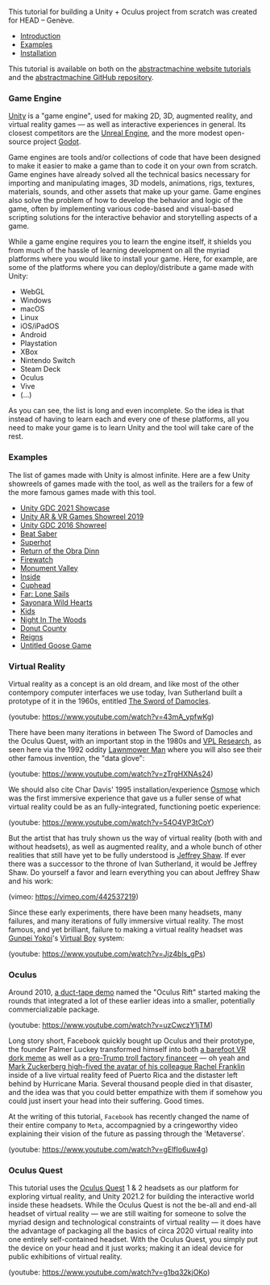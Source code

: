 This tutorial for building a Unity + Oculus project from scratch was created for HEAD – Genève.

- [Introduction](#Game-Engine)
- [Examples](#Examples)
- [Installation](00_installation)

This tutorial is available on both on the [abstractmachine website tutorials](https://abstractmachine.net/tutorials) and the [abstractmachine GitHub repository](https://github.com/abstractmachine/head-media-design-oculus).

### Game Engine

[Unity](https://unity.com/) is a "game engine", used for making 2D, 3D, augmented reality, and virtual reality games — as well as interactive experiences in general. Its closest competitors are the [Unreal Engine](https://www.unrealengine.com/en-US/), and the more modest open-source project [Godot](https://godotengine.org).

Game engines are tools and/or collections of code that have been designed to make it easier to make a game than to code it on your own from scratch. Game engines have already solved all the technical basics necessary for importing and manipulating images, 3D models, animations, rigs, textures, materials, sounds, and other assets that make up your game. Game engines also solve the problem of how to develop the behavior and logic of the game, often by implementing various code-based and visual-based scripting solutions for the interactive behavior and storytelling aspects of a game.

While a game engine requires you to learn the engine itself, it shields you from much of the hassle of learning development on all the myriad platforms where you would like to install your game. Here, for example, are some of the platforms where you can deploy/distribute a game made with Unity:

- WebGL
- Windows
- macOS
- Linux
- iOS/iPadOS
- Android
- Playstation
- XBox
- Nintendo Switch
- Steam Deck
- Oculus
- Vive
- (...)

As you can see, the list is long and even incomplete. So the idea is that instead of having to learn each and every one of these platforms, all you need to make your game is to learn Unity and the tool will take care of the rest.

### Examples

The list of games made with Unity is almost infinite. Here are a few Unity showreels of games made with the tool, as well as the trailers for a few of the more famous games made with this tool.

- [Unity GDC 2021 Showcase](https://www.youtube.com/watch?v=na7EMenl2lY)
- [Unity AR & VR Games Showreel 2019](https://www.youtube.com/watch?v=zNMlglRyRSo)
- [Unity GDC 2016 Showreel](https://www.youtube.com/watch?v=8lWpnvNxs8k)
- [Beat Saber](https://www.youtube.com/watch?v=vL39Sg2AqWg)
- [Superhot](https://www.youtube.com/watch?v=A1jothqmqHw)
- [Return of the Obra Dinn](https://www.youtube.com/watch?v=ILolesm8kFY)
- [Firewatch](https://www.youtube.com/watch?v=HdUYYnfRdl8)
- [Monument Valley](https://www.youtube.com/watch?v=tW2KUxyq8Vg)
- [Inside](https://www.youtube.com/watch?v=op4G1--kb-g)
- [Cuphead](https://www.youtube.com/watch?v=NN-9SQXoi50)
- [Far: Lone Sails](https://www.youtube.com/watch?v=_QiC8pNfYl4)
- [Sayonara Wild Hearts](https://www.youtube.com/watch?v=F-RyxYcxSQ4)
- [Kids](https://www.youtube.com/watch?v=GAyvZ22AxNw)
- [Night In The Woods](https://www.youtube.com/watch?v=Aj_rrFIWpnI)
- [Donut County](https://www.youtube.com/watch?v=NWt1GPkfzkM)
- [Reigns](https://www.youtube.com/watch?v=lcOYlTbl-as)
- [Untitled Goose Game](https://www.youtube.com/watch?v=9LL2AtHo1gk)

### Virtual Reality
Virtual reality as a concept is an old dream, and like most of the other contempory computer interfaces we use today, Ivan Sutherland built a prototype of it in the 1960s, entitled [The Sword of Damocles](https://en.wikipedia.org/wiki/The_Sword_of_Damocles_(virtual_reality)).

(youtube: https://www.youtube.com/watch?v=43mA_ypfwKg)

There have been many iterations in between The Sword of Damocles and the Oculus Quest, with an important stop in the 1980s and [VPL Research](https://en.wikipedia.org/wiki/VPL_Research), as seen here via the 1992 oddity [Lawnmower Man](https://en.wikipedia.org/wiki/The_Lawnmower_Man_(film)) where you will also see their other famous invention, the "data glove":

(youtube: https://www.youtube.com/watch?v=zTrgHXNAs24)

We should also cite Char Davis' 1995 installation/experience [Osmose](http://www.medienkunstnetz.de/works/osmose/) which was the first immersive experience that gave us a fuller sense of what virtual reality could be as an fully-integrated, functioning poetic experience:

(youtube: https://www.youtube.com/watch?v=54O4VP3tCoY)

But the artist that has truly shown us the way of virtual reality (both with and without headsets), as well as augmented reality, and a whole bunch of other realities that still have yet to be fully understood is [Jeffrey Shaw](https://en.wikipedia.org/wiki/Jeffrey_Shaw). If ever there was a successor to the throne of Ivan Sutherland, it would be Jeffrey Shaw. Do yourself a favor and learn everything you can about Jeffrey Shaw and his work:

(vimeo: https://vimeo.com/442537219)

Since these early experiments, there have been many headsets, many failures, and many iterations of fully immersive virtual reality. The most famous, and yet brilliant, failure to making a virtual reality headset was [Gunpei Yokoi](https://en.wikipedia.org/wiki/Gunpei_Yokoi)'s [Virtual Boy](https://en.wikipedia.org/wiki/Virtual_Boy) system:

(youtube: https://www.youtube.com/watch?v=Jjz4bls_gPs)

### Oculus
Around 2010, [a duct-tape demo](https://arstechnica.com/gaming/2012/09/virtual-realitys-time-to-shine-hands-on-with-the-oculus-rift/) named the "Oculus Rift" started making the rounds that integrated a lot of these earlier ideas into a smaller, potentially commercializable package.

(youtube: https://www.youtube.com/watch?v=uzCwczY1jTM)

Long story short, Facebook quickly bought up Oculus and their prototype, the founder Palmer Luckey transformed himself into both [a barefoot VR dork meme](https://knowyourmeme.com/memes/times-virtual-reality-magazine-cover) as well as a [pro-Trump troll factory financeer](https://www.theverge.com/2016/9/23/13025422/palmer-luckey-oculus-founder-funding-donald-trump-trolls) — oh yeah and [Mark Zuckerberg high-fived the avatar of his colleague Rachel Franklin](https://www.theverge.com/2017/10/9/16450346/zuckerberg-facebook-spaces-puerto-rico-virtual-reality-hurricane) inside of a live virtual reality feed of Puerto Rica and the distaster left behind by Hurricane Maria. Several thousand people died in that disaster, and the idea was that you could better empathize with them if somehow you could just insert your head into their suffering. Good times.

At the writing of this tutorial, `Facebook` has recently changed the name of their entire company to `Meta`, accompagnied by a cringeworthy video explaining their vision of the future as passing through the 'Metaverse'.

(youtube: https://www.youtube.com/watch?v=gElfIo6uw4g)

### Oculus Quest
This tutorial uses the [Oculus Quest](https://www.oculus.com/quest-2/) 1 & 2 headsets as our platform for exploring virtual reality, and Unity 2021.2 for building the interactive world inside these headsets. While the Oculus Quest is not the be-all and end-all headset of virtual reality — we are still waiting for someone to solve the myriad design and technological constraints of virtual reality — it does have the advantage of packaging all the basics of circa 2020 virtual reality into one entirely self-contained headset. With the Oculus Quest, you simply put the device on your head and it just works; making it an ideal device for public exhibitions of virtual reality.

(youtube: https://www.youtube.com/watch?v=g1bq32kjOKo)